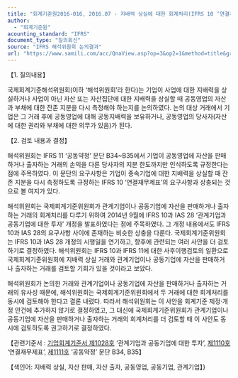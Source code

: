 ```yaml
---
title: "회계기준원2016-016, 2016.07 - 지배력 상실에 대한 회계처리(IFRS 10 ‘연결재무제표’)"
author:
  - "회계기준원"
acounting_standard: "IFRS"
document_type: "질의회신"
source: "IFRS 해석위원회 논의결과"
url: "https://www.samili.com/acc/QnaView.asp?op=3&op2=1&method=title&group=2123-15;1&orgcode=2&searchword=&page=9&code=%ED%9A%8C%EA%B3%84%EA%B8%B0%EC%A4%80%EC%9B%902016%2D016%3A20160731"
---
```

【1. 질의내용】

국제회계기준해석위원회(이하 ‘해석위원회’라 한다)는 기업이 사업에 대한 지배력을 상실하거나 사업이 아닌 자산 또는 자산집단에 대한 지배력을 상실할 때 공동영업의 자산과 부채에 대한 잔존 지분을 다시 측정해야 하는지를 논의하였다. 논의 대상 거래에서 기업은 그 거래 후에 공동영업에 대해 공동지배력을 보유하거나, 공동영업의 당사자(자산에 대한 권리와 부채에 대한 의무가 있음)가 된다.

  

【2. 검토 내용과 결정】

해석위원회는 IFRS 11 ‘공동약정’ 문단 B34~B35에서 기업이 공동영업에 자산을 판매하거나 출자하는 거래의 손익을 다른 당사자의 지분 한도까지만 인식하도록 규정한다는 점에 주목하였다. 이 문단의 요구사항은 기업이 종속기업에 대한 지배력을 상실할 때 잔존 지분을 다시 측정하도록 규정하는 IFRS 10 ‘연결재무제표’의 요구사항과 상충되는 것으로 볼 여지가 있다.

해석위원회는 국제회계기준위원회가 관계기업이나 공동기업에 자산을 판매하거나 출자하는 거래의 회계처리를 다루기 위하여 2014년 9월에 IFRS 10과 IAS 28 ‘관계기업과 공동기업에 대한 투자’ 개정을 발표하였다는 점에 주목하였다. 그 개정 내용에서도 IFRS 10과 IAS 28의 요구사항 사이에 존재하는 비슷한 상충을 다룬다. 국제회계기준위원회는 IFRS 10과 IAS 28 개정의 시행일을 연기하고, 향후에 관련되는 여러 사안을 더 검토하기로 결정하였다. 해석위원회는 IFRS 10과 IFRS 11에 대한 사후이행검토의 일환으로 국제회계기준위원회에 지배력 상실 거래와 관계기업이나 공동기업에 자산을 판매하거나 출자하는 거래를 검토할 기회가 있을 것이라고 보았다.

해석위원회가 논의한 거래와 관계기업이나 공동기업에 자산을 판매하거나 출자하는 거래의 유사성 때문에, 해석위원회는 국제회계기준위원회에서 두 거래에 대한 회계처리를 동시에 검토해야 한다고 결론 내렸다. 따라서 해석위원회는 이 사안을 회계기준 제정·개정 안건에 추가하지 않기로 결정하였고, 그 대신에 국제회계기준위원회가 관계기업이나 공동기업에 자산을 판매하거나 출자하는 거래의 회계처리를 더 검토할 때 이 사안도 동시에 검토하도록 권고하기로 결정하였다.

  

【관련기준서 : [기업회계기준서 제1028호](https://www.samili.com/acc/) ‘관계기업과 공동기업에 대한 투자’, [제1110호](https://www.samili.com/acc/) ‘연결재무제표’, [제1111호](https://www.samili.com/acc/) ‘공동약정’ 문단 B34, B35】

【색인어: 지배력 상실, 자산 판매, 자산 출자, 공동영업, 공동기업, 관계기업】}